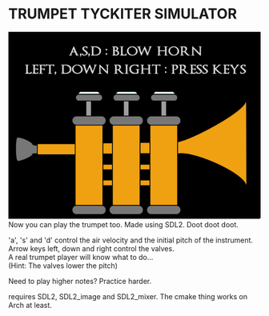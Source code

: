 TRUMPET TYCKITER SIMULATOR
==========================
![alt text](screenshots/gameplay.png)  
Now you can play the trumpet too.
Made using SDL2.
Doot doot doot.  

'a', 's' and 'd' control the air velocity and the initial pitch of the instrument.  
Arrow keys left, down and right control the valves.  
A real trumpet player will know what to do...  
(Hint: The valves lower the pitch)

Need to play higher notes? Practice harder.  

requires SDL2, SDL2_image and SDL2_mixer.
The cmake thing works on Arch at least.
